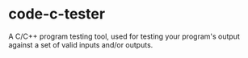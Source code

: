 code-c-tester
=============

A C/C++ program testing tool, used for testing your program's output against a set of valid inputs and/or outputs.